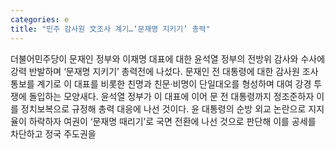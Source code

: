 ```yaml
---
categories: e
title: "민주 감사원 文조사 계기…‘문재명 지키기’ 총력"
---
```

더불어민주당이 문재인 정부와 이재명 대표에 대한 윤석열 정부의 전방위 감사와 수사에 강력 반발하며 ‘문재명 지키기’ 총력전에 나섰다. 문재인 전 대통령에 대한 감사원 조사 통보를 계기로 이 대표를 비롯한 친명과 친문·비명이 단일대오를 형성하며 대여 강경 투쟁에 돌입하는 모양새다. 윤석열 정부가 이 대표에 이어 문 전 대통령까지 정조준하자 이를 정치보복으로 규정해 총력 대응에 나선 것이다. 윤 대통령의 순방 외교 논란으로 지지율이 하락하자 여권이 ‘문재명 때리기’로 국면 전환에 나선 것으로 판단해 이를 공세를 차단하고 정국 주도권을